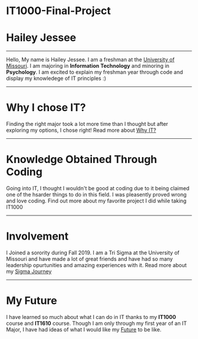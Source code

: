 # IT1000-Final-Project
# Hailey Jessee
---
Hello, My name is Hailey Jessee. I am a freshman at the [University of Missouri](https://missouri.edu/). I am majoring in **Information Technology** and minoring in **Psychology**.
I am excited to explain my freshman year through code and display my knowledege of IT principles :)

---
# Why I chose IT?

Finding the right major took a lot more time than I thought but after exploring my options, I chose right! Read more about [Why IT?](https://github.com/HaileyJessee/IT1000-Final-Project/blob/master/3-Major-Changes.md)

---
# Knowledge Obtained Through Coding

Going into IT, I thought I wouldn't be good at coding due to it being claimed one of the hsarder things to do in this field. I was pleasently proved wrong and love coding. Find out more about my favorite project I did while taking IT1000 

---
# Involvement

I Joined a sorority during Fall 2019. I am a Tri Sigma at the University of Missouri and have made a lot of great friends and have had so many leadership opurtunities and amazing experiences with it. Read more about my [Sigma Journey](https://github.com/HaileyJessee/IT1000-Final-Project/blob/master/My-Sorority.md)

---
# My Future

I have learned so much about what I can do in IT thanks to my **IT1000** course and **IT1610** course. Though I am only through my first year of an IT Major, I have had ideas of what I would like my [Future](https://github.com/HaileyJessee/IT1000-Final-Project/blob/master/Future-Plan.md) to be like.
